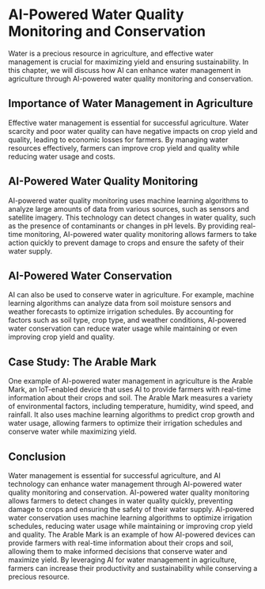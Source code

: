 AI-Powered Water Quality Monitoring and Conservation
===================================================================================================

Water is a precious resource in agriculture, and effective water management is crucial for maximizing yield and ensuring sustainability. In this chapter, we will discuss how AI can enhance water management in agriculture through AI-powered water quality monitoring and conservation.

Importance of Water Management in Agriculture
---------------------------------------------

Effective water management is essential for successful agriculture. Water scarcity and poor water quality can have negative impacts on crop yield and quality, leading to economic losses for farmers. By managing water resources effectively, farmers can improve crop yield and quality while reducing water usage and costs.

AI-Powered Water Quality Monitoring
-----------------------------------

AI-powered water quality monitoring uses machine learning algorithms to analyze large amounts of data from various sources, such as sensors and satellite imagery. This technology can detect changes in water quality, such as the presence of contaminants or changes in pH levels. By providing real-time monitoring, AI-powered water quality monitoring allows farmers to take action quickly to prevent damage to crops and ensure the safety of their water supply.

AI-Powered Water Conservation
-----------------------------

AI can also be used to conserve water in agriculture. For example, machine learning algorithms can analyze data from soil moisture sensors and weather forecasts to optimize irrigation schedules. By accounting for factors such as soil type, crop type, and weather conditions, AI-powered water conservation can reduce water usage while maintaining or even improving crop yield and quality.

Case Study: The Arable Mark
---------------------------

One example of AI-powered water management in agriculture is the Arable Mark, an IoT-enabled device that uses AI to provide farmers with real-time information about their crops and soil. The Arable Mark measures a variety of environmental factors, including temperature, humidity, wind speed, and rainfall. It also uses machine learning algorithms to predict crop growth and water usage, allowing farmers to optimize their irrigation schedules and conserve water while maximizing yield.

Conclusion
----------

Water management is essential for successful agriculture, and AI technology can enhance water management through AI-powered water quality monitoring and conservation. AI-powered water quality monitoring allows farmers to detect changes in water quality quickly, preventing damage to crops and ensuring the safety of their water supply. AI-powered water conservation uses machine learning algorithms to optimize irrigation schedules, reducing water usage while maintaining or improving crop yield and quality. The Arable Mark is an example of how AI-powered devices can provide farmers with real-time information about their crops and soil, allowing them to make informed decisions that conserve water and maximize yield. By leveraging AI for water management in agriculture, farmers can increase their productivity and sustainability while conserving a precious resource.
